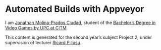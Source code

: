 # Automated Builds with Appveyor

I am [Jonathan Molina-Prados Ciudad](https://es.linkedin.com/in/jonathan-molina-prados-ciudad-366054129), student of the [Bachelor’s Degree in
Video Games by UPC at CITM](https://www.citm.upc.edu/ing/estudis/graus-videojocs). 

This content is generated for the second year’s subject Project 2, under supervision of lecturer
[Ricard Pillosu](https://es.linkedin.com/in/ricardpillosu).
